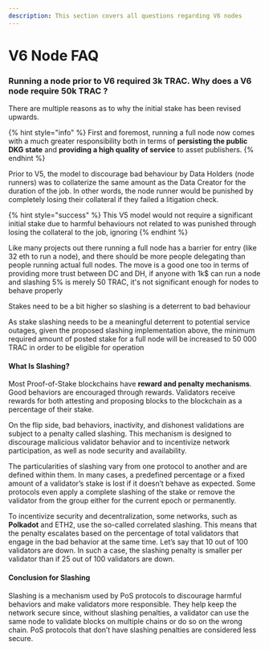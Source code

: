 ```yaml
---
description: This section covers all questions regarding V6 nodes
---
```


# V6 Node FAQ

### Running a node prior to V6 required 3k TRAC. Why does a V6 node require 50k TRAC ?

There are multiple reasons as to why the initial stake has been revised upwards.&#x20;

{% hint style="info" %}
First and foremost, running a full node now comes with a much greater responsibility both in terms of **persisting the public DKG state** and **providing a high quality of service** to asset publishers.
{% endhint %}

Prior to V5, the model to discourage bad behaviour by Data Holders (node runners) was to collaterize the same amount as the Data Creator for the duration of the job. In other words, the node runner would be punished by completely losing their collateral if they failed a litigation check.&#x20;

{% hint style="success" %}
This V5 model would not require a significant initial stake due to harmful behaviours not related to was punished through losing the collateral to the job, ignoring&#x20;
{% endhint %}



Like many projects out there running a full node has a barrier for entry (like 32 eth to run a node), and there should be more people delegating than people running actual full nodes. The move is a good one too in terms of providing more trust between DC and DH, if anyone with 1k$ can run a node and slashing 5% is merely 50 TRAC, it's not significant enough for nodes to behave properly

Stakes need to be a bit higher so slashing is a deterrent to bad behaviour



As stake slashing needs to be a meaningful deterrent to potential service outages, given the proposed slashing implementation above, the minimum required amount of posted stake for a full node will be increased to 50 000 TRAC in order to be eligible for operation



#### **What Is Slashing?**

Most Proof-of-Stake blockchains have **reward and penalty mechanisms**. Good behaviors are encouraged through rewards. Validators receive rewards for both attesting and proposing blocks to the blockchain as a percentage of their stake.

On the flip side, bad behaviors, inactivity, and dishonest validations are subject to a penalty called slashing. This mechanism is designed to discourage malicious validator behavior and to incentivize network participation, as well as node security and availability.

The particularities of slashing vary from one protocol to another and are defined within them. In many cases, a predefined percentage or a fixed amount of a validator’s stake is lost if it doesn’t behave as expected. Some protocols even apply a complete slashing of the stake or remove the validator from the group either for the current epoch or permanently.

To incentivize security and decentralization, some networks, such as **Polkadot** and ETH2, use the so-called correlated slashing. This means that the penalty escalates based on the percentage of total validators that engage in the bad behavior at the same time. Let’s say that 10 out of 100 validators are down. In such a case, the slashing penalty is smaller per validator than if 25 out of 100 validators are down.



#### **Conclusion for Slashing**

Slashing is a mechanism used by PoS protocols to discourage harmful behaviors and make validators more responsible. They help keep the network secure since, without slashing penalties, a validator can use the same node to validate blocks on multiple chains or do so on the wrong chain. PoS protocols that don’t have slashing penalties are considered less secure.
